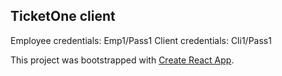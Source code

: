 ## TicketOne client

Employee credentials: Emp1/Pass1
Client credentials: Cli1/Pass1

This project was bootstrapped with [Create React App](https://github.com/facebookincubator/create-react-app).